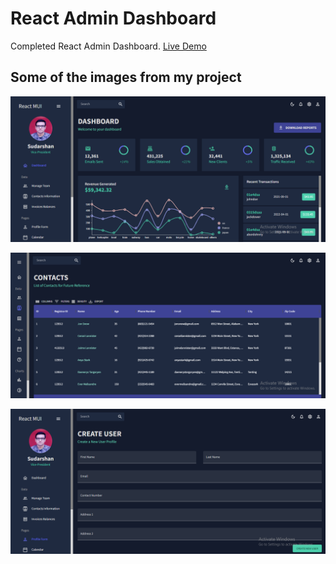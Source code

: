 # React Admin Dashboard

Completed React Admin Dashboard.
[Live Demo](https://my-mui-dashboard.netlify.app/)

## Some of the images from my project

![Image-1](https://github.com/sudarshan-sh/MyDashboardApp/blob/main/public/assets/SS-1.PNG)

![Image-2](https://github.com/sudarshan-sh/MyDashboardApp/blob/main/public/assets/SS-2.PNG)

![Image-3](https://github.com/sudarshan-sh/MyDashboardApp/blob/main/public/assets/SS-3.PNG)

